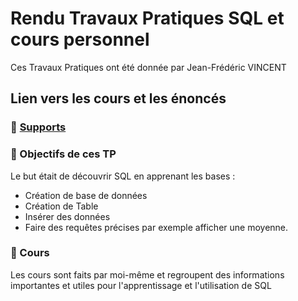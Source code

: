 # Rendu Travaux Pratiques SQL et cours personnel

Ces Travaux Pratiques ont été donnée par Jean-Frédéric VINCENT  
  
## Lien vers les cours et les énoncés  

 ### 🔗 [Supports](https://github.com/seven-valley/formation-sql-les-fondamentaux)
 ### 🎯 Objectifs de ces TP
Le but était de découvrir SQL en apprenant les bases : 
- Création de base de données
- Création de Table
- Insérer des données
- Faire des requêtes précises par exemple afficher une moyenne.
  
### :bookmark_tabs: Cours  
Les cours sont faits par moi-même et regroupent des informations importantes et utiles pour l'apprentissage et l'utilisation de SQL
